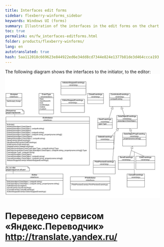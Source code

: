```yaml
--- 
title: Interfaces edit forms 
sidebar: flexberry-winforms_sidebar 
keywords: Windows UI (forms) 
summary: Illustration of the interfaces in the edit forms on the chart 
toc: true 
permalink: en/fw_interfaces-editforms.html 
folder: products/flexberry-winforms/ 
lang: en 
autotranslated: true 
hash: 5aa112018c669623e844922ed6e34dd8cd7344e824e1377b81de3d464ccca193 
--- 
```


The following diagram shows the interfaces to the initiator, to the editor: 
![](/images/pages/products/flexberry-winforms/forms/primer10.jpg) 



 # Переведено сервисом «Яндекс.Переводчик» http://translate.yandex.ru/